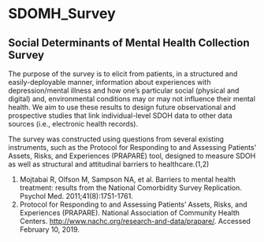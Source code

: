 # SDOMH_Survey
Social Determinants of Mental Health Collection Survey
-----------------------------------

The purpose of the survey is to elicit from patients, in a structured and easily-deployable manner, information about experiences with depression/mental illness and how one’s particular social (physical and digital) and, environmental conditions may or may not influence their mental health. We aim to use these results to design future observational and prospective studies that link individual-level SDOH data to other data sources (i.e., electronic health records).

The survey was constructed using questions from several existing instruments, such as the Protocol for Responding to and Assessing Patients’ Assets, Risks, and Experiences (PRAPARE) tool, designed to measure SDOH as well as structural and attitudinal barriers to healthcare.(1,2)

1. 	Mojtabai R, Olfson M, Sampson NA, et al. Barriers to mental health treatment: results from the National Comorbidity Survey Replication. Psychol Med. 2011;41(8):1751-1761.
2. 	Protocol for Responding to and Assessing Patients’ Assets, Risks, and Experiences (PRAPARE). National Association of Community Health Centers. http://www.nachc.org/research-and-data/prapare/. Accessed February 10, 2019.
